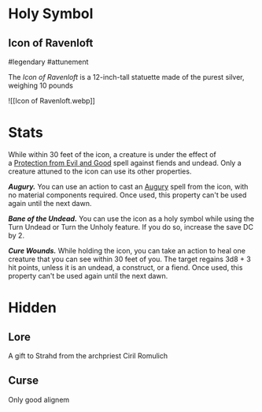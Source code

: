 # Holy Symbol

## Icon of Ravenloft
#legendary #attunement

The _Icon of Ravenloft_ is a 12-inch-tall statuette made of the purest silver, weighing 10 pounds

![[Icon of Ravenloft.webp]]

# Stats

While within 30 feet of the icon, a creature is under the effect of a [Protection from Evil and Good](http://dnd5e.wikidot.com/spell:protection-from-evil-and-good) spell against fiends and undead. Only a creature attuned to the icon can use its other properties.

**_Augury._** You can use an action to cast an [Augury](http://dnd5e.wikidot.com/spell:augury) spell from the icon, with no material components required. Once used, this property can't be used again until the next dawn.

**_Bane of the Undead._** You can use the icon as a holy symbol while using the Turn Undead or Turn the Unholy feature. If you do so, increase the save DC by 2.

**_Cure Wounds._** While holding the icon, you can take an action to heal one creature that you can see within 30 feet of you. The target regains 3d8 + 3 hit points, unless it is an undead, a construct, or a fiend. Once used, this property can't be used again until the next dawn.

# Hidden

## Lore
A gift to Strahd from the archpriest Ciril Romulich

## Curse
Only good alignem